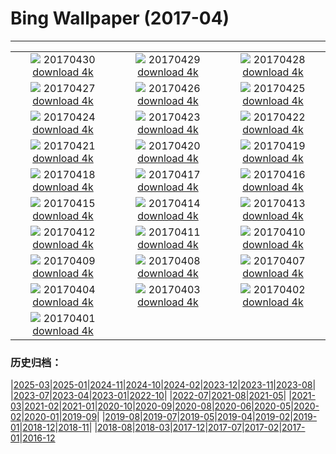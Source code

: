 # Bing Wallpaper (2017-04)
**************
| | | |
| :----: | :----: | :----: |
| ![](https://www.bing.com/az/hprichbg/rb/SouthMoravian_EN-US11652881532_1920x1080.jpg) 20170430 [download 4k](https://www.bing.com/az/hprichbg/rb/SouthMoravian_EN-US11652881532_UHD.jpg) | ![](https://www.bing.com/az/hprichbg/rb/SoundSuits_EN-US11561095548_1920x1080.jpg) 20170429 [download 4k](https://www.bing.com/az/hprichbg/rb/SoundSuits_EN-US11561095548_UHD.jpg) | ![](https://www.bing.com/az/hprichbg/rb/SproutVideo_EN-US11890393462_1920x1080.jpg) 20170428 [download 4k](https://www.bing.com/az/hprichbg/rb/SproutVideo_EN-US11890393462_UHD.jpg) |
| ![](https://www.bing.com/az/hprichbg/rb/SaronicGulf_EN-US8379891695_1920x1080.jpg) 20170427 [download 4k](https://www.bing.com/az/hprichbg/rb/SaronicGulf_EN-US8379891695_UHD.jpg) | ![](https://www.bing.com/az/hprichbg/rb/CivitadiBagnoregio_EN-US13033336798_1920x1080.jpg) 20170426 [download 4k](https://www.bing.com/az/hprichbg/rb/CivitadiBagnoregio_EN-US13033336798_UHD.jpg) | ![](https://www.bing.com/az/hprichbg/rb/AfricaWeaverbirds_EN-US9680293413_1920x1080.jpg) 20170425 [download 4k](https://www.bing.com/az/hprichbg/rb/AfricaWeaverbirds_EN-US9680293413_UHD.jpg) |
| ![](https://www.bing.com/az/hprichbg/rb/ReadingRoom_EN-US11897070182_1920x1080.jpg) 20170424 [download 4k](https://www.bing.com/az/hprichbg/rb/ReadingRoom_EN-US11897070182_UHD.jpg) | ![](https://www.bing.com/az/hprichbg/rb/SolDucValley_EN-US10774187238_1920x1080.jpg) 20170423 [download 4k](https://www.bing.com/az/hprichbg/rb/SolDucValley_EN-US10774187238_UHD.jpg) | ![](https://www.bing.com/az/hprichbg/rb/ZoomOut_EN-US4471982075_1920x1080.jpg) 20170422 [download 4k](https://www.bing.com/az/hprichbg/rb/ZoomOut_EN-US4471982075_UHD.jpg) |
| ![](https://www.bing.com/az/hprichbg/rb/SolarFarm_EN-US5419977179_1920x1080.jpg) 20170421 [download 4k](https://www.bing.com/az/hprichbg/rb/SolarFarm_EN-US5419977179_UHD.jpg) | ![](https://www.bing.com/az/hprichbg/rb/GrayWolf_EN-US10344926106_1920x1080.jpg) 20170420 [download 4k](https://www.bing.com/az/hprichbg/rb/GrayWolf_EN-US10344926106_UHD.jpg) | ![](https://www.bing.com/az/hprichbg/rb/BristleconePine_EN-US9234523201_1920x1080.jpg) 20170419 [download 4k](https://www.bing.com/az/hprichbg/rb/BristleconePine_EN-US9234523201_UHD.jpg) |
| ![](https://www.bing.com/az/hprichbg/rb/GlacierBay_EN-US14938982506_1920x1080.jpg) 20170418 [download 4k](https://www.bing.com/az/hprichbg/rb/GlacierBay_EN-US14938982506_UHD.jpg) | ![](https://www.bing.com/az/hprichbg/rb/BatCave_EN-US10431235354_1920x1080.jpg) 20170417 [download 4k](https://www.bing.com/az/hprichbg/rb/BatCave_EN-US10431235354_UHD.jpg) | ![](https://www.bing.com/az/hprichbg/rb/GroundNest_EN-US9526590225_1920x1080.jpg) 20170416 [download 4k](https://www.bing.com/az/hprichbg/rb/GroundNest_EN-US9526590225_UHD.jpg) |
| ![](https://www.bing.com/az/hprichbg/rb/BoothsAmphitheater_EN-US9133164739_1920x1080.jpg) 20170415 [download 4k](https://www.bing.com/az/hprichbg/rb/BoothsAmphitheater_EN-US9133164739_UHD.jpg) | ![](https://www.bing.com/az/hprichbg/rb/TitanicBelfast_EN-US7528306628_1920x1080.jpg) 20170414 [download 4k](https://www.bing.com/az/hprichbg/rb/TitanicBelfast_EN-US7528306628_UHD.jpg) | ![](https://www.bing.com/az/hprichbg/rb/MVAU_EN-US9251672081_1920x1080.jpg) 20170413 [download 4k](https://www.bing.com/az/hprichbg/rb/MVAU_EN-US9251672081_UHD.jpg) |
| ![](https://www.bing.com/az/hprichbg/rb/SpacewalkSelfie_EN-US10118363891_1920x1080.jpg) 20170412 [download 4k](https://www.bing.com/az/hprichbg/rb/SpacewalkSelfie_EN-US10118363891_UHD.jpg) | ![](https://www.bing.com/az/hprichbg/rb/WindmillLighthouse_EN-US13814098095_1920x1080.jpg) 20170411 [download 4k](https://www.bing.com/az/hprichbg/rb/WindmillLighthouse_EN-US13814098095_UHD.jpg) | ![](https://www.bing.com/az/hprichbg/rb/ArcticFoxSibs_EN-US7417451993_1920x1080.jpg) 20170410 [download 4k](https://www.bing.com/az/hprichbg/rb/ArcticFoxSibs_EN-US7417451993_UHD.jpg) |
| ![](https://www.bing.com/az/hprichbg/rb/TulipFestival_EN-US8173850763_1920x1080.jpg) 20170409 [download 4k](https://www.bing.com/az/hprichbg/rb/TulipFestival_EN-US8173850763_UHD.jpg) | ![](https://www.bing.com/az/hprichbg/rb/KalsoyIsland_EN-US11592671539_1920x1080.jpg) 20170408 [download 4k](https://www.bing.com/az/hprichbg/rb/KalsoyIsland_EN-US11592671539_UHD.jpg) | ![](https://www.bing.com/az/hprichbg/rb/PhrayaNakhonCave_EN-US10144143703_1920x1080.jpg) 20170407 [download 4k](https://www.bing.com/az/hprichbg/rb/PhrayaNakhonCave_EN-US10144143703_UHD.jpg) |
| ![](https://www.bing.com/az/hprichbg/rb/ChobeChick_EN-US10273456098_1920x1080.jpg) 20170404 [download 4k](https://www.bing.com/az/hprichbg/rb/ChobeChick_EN-US10273456098_UHD.jpg) | ![](https://www.bing.com/az/hprichbg/rb/DivingGondola_EN-US11480704756_1920x1080.jpg) 20170403 [download 4k](https://www.bing.com/az/hprichbg/rb/DivingGondola_EN-US11480704756_UHD.jpg) | ![](https://www.bing.com/az/hprichbg/rb/LavaTubeIce_EN-US11777109356_1920x1080.jpg) 20170402 [download 4k](https://www.bing.com/az/hprichbg/rb/LavaTubeIce_EN-US11777109356_UHD.jpg) |
| ![](https://www.bing.com/az/hprichbg/rb/MeerkatAmuck_EN-US5734433814_1920x1080.jpg) 20170401 [download 4k](https://www.bing.com/az/hprichbg/rb/MeerkatAmuck_EN-US5734433814_UHD.jpg) |  |  |

### 历史归档：

|[2025-03](bing/2025-03/2025-03.md)|[2025-01](bing/2025-01/2025-01.md)|[2024-11](bing/2024-11/2024-11.md)|[2024-10](bing/2024-10/2024-10.md)|[2024-02](bing/2024-02/2024-02.md)|[2023-12](bing/2023-12/2023-12.md)|[2023-11](bing/2023-11/2023-11.md)|[2023-08](bing/2023-08/2023-08.md)|
|[2023-07](bing/2023-07/2023-07.md)|[2023-04](bing/2023-04/2023-04.md)|[2023-01](bing/2023-01/2023-01.md)|[2022-10](bing/2022-10/2022-10.md)|
|[2022-07](bing/2022-07/2022-07.md)|[2021-08](bing/2021-08/2021-08.md)|[2021-05](bing/2021-05/2021-05.md)|
|[2021-03](bing/2021-03/2021-03.md)|[2021-02](bing/2021-02/2021-02.md)|[2021-01](bing/2021-01/2021-01.md)|[2020-10](bing/2020-10/2020-10.md)|[2020-09](bing/2020-09/2020-09.md)|[2020-08](bing/2020-08/2020-08.md)|[2020-06](bing/2020-06/2020-06.md)|[2020-05](bing/2020-05/2020-05.md)|[2020-02](bing/2020-02/2020-02.md)|[2020-01](bing/2020-01/2020-01.md)|[2019-09](bing/2019-09/2019-09.md)|
|[2019-08](bing/2019-08/2019-08.md)|[2019-07](bing/2019-07/2019-07.md)|[2019-05](bing/2019-05/2019-05.md)|[2019-04](bing/2019-04/2019-04.md)|[2019-02](bing/2019-02/2019-02.md)|[2019-01](bing/2019-01/2019-01.md)|[2018-12](bing/2018-12/2018-12.md)|[2018-11](bing/2018-11/2018-11.md)|
|[2018-08](bing/2018-08/2018-08.md)|[2018-03](bing/2018-03/2018-03.md)|[2017-12](bing/2017-12/2017-12.md)|[2017-07](bing/2017-07/2017-07.md)|[2017-02](bing/2017-02/2017-02.md)|[2017-01](bing/2017-01/2017-01.md)|[2016-12](bing/2016-12/2016-12.md)
